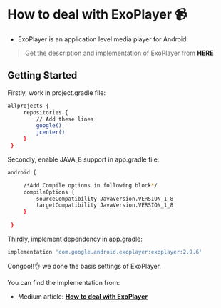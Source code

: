 # How to deal with ExoPlayer 📹
 - ExoPlayer is an application level media player for Android. 


> Get the description and implementation of ExoPlayer from **[HERE](https://medium.com/@ali.azaz.alam/how-to-deal-with-exoplayer-67e528e2cbcc)**

## Getting Started
Firstly, work in project.gradle file:

```sh
allprojects {
     repositories {
         // Add these lines
         google()
         jcenter()
     }
 }
 ```
 
Secondly, enable JAVA_8 support in app.gradle file:

```sh
android {

     /*Add Compile options in following block*/
     compileOptions {
         sourceCompatibility JavaVersion.VERSION_1_8
         targetCompatibility JavaVersion.VERSION_1_8
     }
 
 }
 ```
 
Thirdly, implement dependency in app.gradle:

```sh
implementation 'com.google.android.exoplayer:exoplayer:2.9.6'
```

Congoo!!👌 we done the basis settings of ExoPlayer.

You can find the implementation from:
  - Medium article: **[How to deal with ExoPlayer](https://medium.com/@ali.azaz.alam/how-to-deal-with-exoplayer-67e528e2cbcc)**
